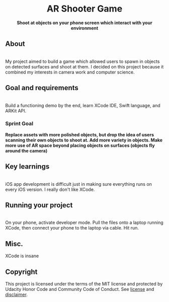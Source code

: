 <div align="center"></div>
<h1 align="center">AR Shooter Game</h1>
<p align="center"><strong>Shoot at objects on your phone screen which interact with your environment</strong>
<br/>

<h2>About</h2>
<strong></strong><br/>
My project aimed to build a game which allowed users to spawn in objects on detected surfaces and shoot at them. I decided on this project because it combined my interests in camera work and computer science.

<h2>Goal and requirements</h2>
<strong></strong><br/>
Build a functioning demo by the end, learn XCode IDE, Swift language, and ARKit API. 
 
 <h3>Sprint Goal</h3>
<strong>Replace assets with more polished objects, but drop the idea of users scanning their own objects to shoot at. Add more variety in objects. Make more use of AR space beyond placing objects on surfaces (objects fly around the camera) </strong><br/>

<h2>Key learnings</h2>
<strong></strong><br/>
iOS app development is difficult just in making sure everything runs on every iOS version. I really don't like XCode. 

<h2>Running your project</h2>
<strong></strong><br/>
On your phone, activate developer mode. Pull the files onto a laptop running XCode, then connect your phone to the laptop via cable. Hit run.

<h2>Misc.</h2>
XCode is insane

<h2>Copyright</h2>
This project is licensed under the terms of the MIT license and protected by Udacity Honor Code and Community Code of Conduct. See <a href="LICENSE.md">license</a> and <a href="LICENSE.DISCLAIMER.md">disclaimer</a>.
